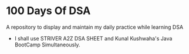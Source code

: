 # 100 Days Of DSA
A repository to display and maintain my daily practice while learning DSA
- I shall use STRIVER A2Z DSA SHEET and Kunal Kushwaha's Java BootCamp Simultaneously.
